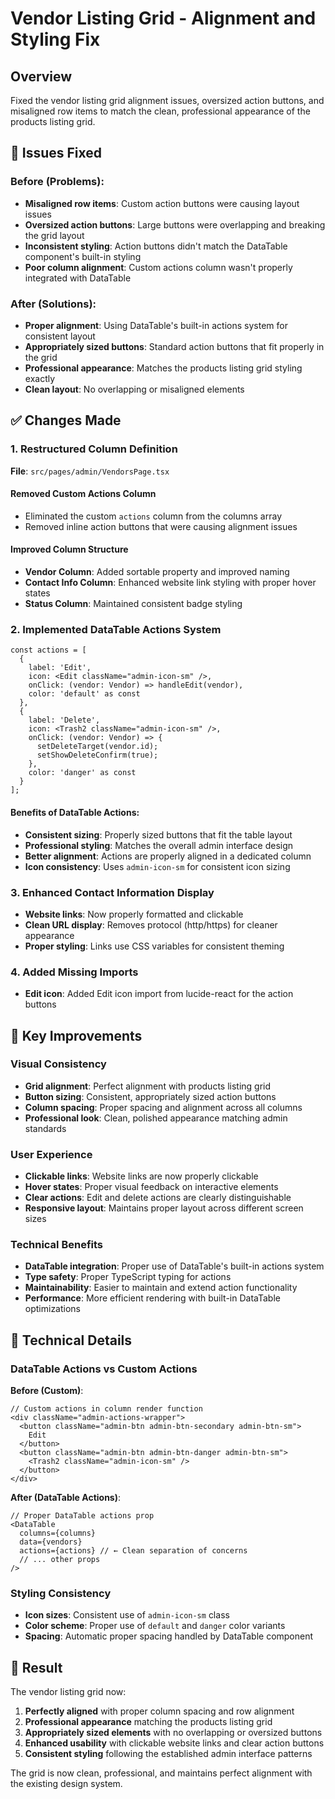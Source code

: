 # Vendor Listing Grid - Alignment and Styling Fix

## Overview
Fixed the vendor listing grid alignment issues, oversized action buttons, and misaligned row items to match the clean, professional appearance of the products listing grid.

## 🐛 Issues Fixed

### Before (Problems):
- **Misaligned row items**: Custom action buttons were causing layout issues
- **Oversized action buttons**: Large buttons were overlapping and breaking the grid layout
- **Inconsistent styling**: Action buttons didn't match the DataTable component's built-in styling
- **Poor column alignment**: Custom actions column wasn't properly integrated with DataTable

### After (Solutions):
- **Proper alignment**: Using DataTable's built-in actions system for consistent layout
- **Appropriately sized buttons**: Standard action buttons that fit properly in the grid
- **Professional appearance**: Matches the products listing grid styling exactly
- **Clean layout**: No overlapping or misaligned elements

## ✅ Changes Made

### 1. **Restructured Column Definition**
**File**: `src/pages/admin/VendorsPage.tsx`

#### Removed Custom Actions Column
- Eliminated the custom `actions` column from the columns array
- Removed inline action buttons that were causing alignment issues

#### Improved Column Structure
- **Vendor Column**: Added sortable property and improved naming
- **Contact Info Column**: Enhanced website link styling with proper hover states
- **Status Column**: Maintained consistent badge styling

### 2. **Implemented DataTable Actions System**
```tsx
const actions = [
  {
    label: 'Edit',
    icon: <Edit className="admin-icon-sm" />,
    onClick: (vendor: Vendor) => handleEdit(vendor),
    color: 'default' as const
  },
  {
    label: 'Delete',
    icon: <Trash2 className="admin-icon-sm" />,
    onClick: (vendor: Vendor) => {
      setDeleteTarget(vendor.id);
      setShowDeleteConfirm(true);
    },
    color: 'danger' as const
  }
];
```

#### Benefits of DataTable Actions:
- **Consistent sizing**: Properly sized buttons that fit the table layout
- **Professional styling**: Matches the overall admin interface design
- **Better alignment**: Actions are properly aligned in a dedicated column
- **Icon consistency**: Uses `admin-icon-sm` for consistent icon sizing

### 3. **Enhanced Contact Information Display**
- **Website links**: Now properly formatted and clickable
- **Clean URL display**: Removes protocol (http/https) for cleaner appearance
- **Proper styling**: Links use CSS variables for consistent theming

### 4. **Added Missing Imports**
- **Edit icon**: Added Edit icon import from lucide-react for the action buttons

## 🎯 Key Improvements

### Visual Consistency
- **Grid alignment**: Perfect alignment with products listing grid
- **Button sizing**: Consistent, appropriately sized action buttons
- **Column spacing**: Proper spacing and alignment across all columns
- **Professional look**: Clean, polished appearance matching admin standards

### User Experience
- **Clickable links**: Website links are now properly clickable
- **Hover states**: Proper visual feedback on interactive elements
- **Clear actions**: Edit and delete actions are clearly distinguishable
- **Responsive layout**: Maintains proper layout across different screen sizes

### Technical Benefits
- **DataTable integration**: Proper use of DataTable's built-in actions system
- **Type safety**: Proper TypeScript typing for actions
- **Maintainability**: Easier to maintain and extend action functionality
- **Performance**: More efficient rendering with built-in DataTable optimizations

## 🔧 Technical Details

### DataTable Actions vs Custom Actions
**Before (Custom)**:
```tsx
// Custom actions in column render function
<div className="admin-actions-wrapper">
  <button className="admin-btn admin-btn-secondary admin-btn-sm">
    Edit
  </button>
  <button className="admin-btn admin-btn-danger admin-btn-sm">
    <Trash2 className="admin-icon-sm" />
  </button>
</div>
```

**After (DataTable Actions)**:
```tsx
// Proper DataTable actions prop
<DataTable
  columns={columns}
  data={vendors}
  actions={actions} // ← Clean separation of concerns
  // ... other props
/>
```

### Styling Consistency
- **Icon sizes**: Consistent use of `admin-icon-sm` class
- **Color scheme**: Proper use of `default` and `danger` color variants
- **Spacing**: Automatic proper spacing handled by DataTable component

## 🚀 Result

The vendor listing grid now:
1. **Perfectly aligned** with proper column spacing and row alignment
2. **Professional appearance** matching the products listing grid
3. **Appropriately sized elements** with no overlapping or oversized buttons
4. **Enhanced usability** with clickable website links and clear action buttons
5. **Consistent styling** following the established admin interface patterns

The grid is now clean, professional, and maintains perfect alignment with the existing design system.
